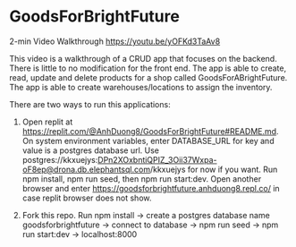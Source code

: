 # GoodsForBrightFuture

2-min Video Walkthrough
https://youtu.be/yOFKd3TaAv8

 This video is a walkthrough of a CRUD app that focuses on the backend. There is little to no modification for the front end. The app is able to create, read, update and delete products for a shop called GoodsForABrightFuture. The app is able to create warehouses/locations to assign the inventory.

There are two ways to run this applications:

 1. Open replit at https://replit.com/@AnhDuong8/GoodsForBrightFuture#README.md. On system environment variables, enter DATABASE_URL for key and value is a postgres database url. Use postgres://kkxuejys:DPn2XOxbntiQPIZ_3Oii37Wxpa-oF8ep@drona.db.elephantsql.com/kkxuejys for now if you want.  Run npm install, npm run seed, then npm run start:dev. Open another browser and enter https://goodsforbrightfuture.anhduong8.repl.co/ in case replit browser does not show.

 2. Fork this repo. Run npm install -> create a postgres database name goodsforbrightfuture -> connect to database -> npm run seed -> npm run start:dev -> localhost:8000
